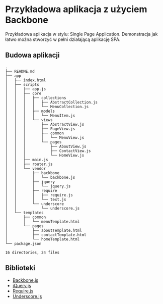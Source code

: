 # Przykładowa aplikacja z użyciem Backbone

Przykładowa aplikacja w stylu: Single Page Application.
Demonstracja jak łatwo można stworzyć w pełni działającą aplikację SPA.

## Budowa aplikacji

```
.
├── README.md
├── app
│   ├── index.html
│   ├── scripts
│   │   ├── app.js
│   │   ├── core
│   │   │   ├── collections
│   │   │   │   ├── AbstractCollection.js
│   │   │   │   └── MenuCollection.js
│   │   │   ├── models
│   │   │   │   └── MenuItem.js
│   │   │   └── views
│   │   │       ├── AbstractView.js
│   │   │       ├── PageView.js
│   │   │       ├── common
│   │   │       │   └── MenuView.js
│   │   │       └── pages
│   │   │           ├── AboutView.js
│   │   │           ├── ContactView.js
│   │   │           └── HomeView.js
│   │   ├── main.js
│   │   ├── router.js
│   │   └── vendor
│   │       ├── backbone
│   │       │   └── backbone.js
│   │       ├── jquery
│   │       │   └── jquery.js
│   │       ├── require
│   │       │   ├── require.js
│   │       │   └── text.js
│   │       └── underscore
│   │           └── underscore.js
│   └── templates
│       ├── common
│       │   └── menuTemplate.html
│       └── pages
│           ├── aboutTemplate.html
│           ├── contactTemplate.html
│           └── homeTemplate.html
└── package.json

16 directories, 24 files
```

## Biblioteki

* [Backbone.js](http://backbonejs.org/)
* [jQuery.js](http://jquery.com/)
* [Require.js](http://requirejs.org/)
* [Underscore.js](http://underscorejs.org/)
